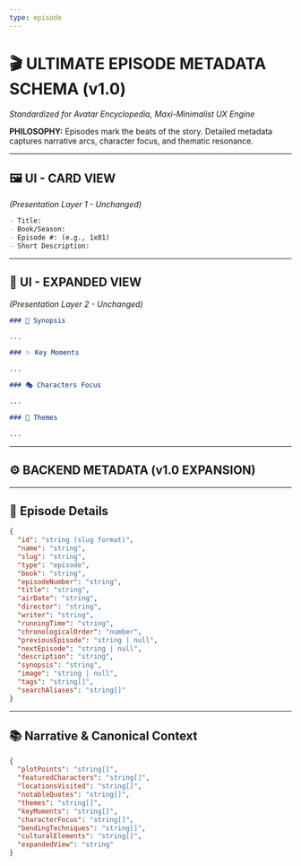 ```yaml
---
type: episode
---
```


# 🎬 ULTIMATE EPISODE METADATA SCHEMA (v1.0)

*Standardized for Avatar Encyclopedia, Maxi-Minimalist UX Engine*

**PHILOSOPHY:** Episodes mark the beats of the story. Detailed metadata captures narrative arcs, character focus, and thematic resonance.

---

## 🖼️ UI - CARD VIEW
*(Presentation Layer 1 - Unchanged)*

```md
- Title:
- Book/Season:
- Episode #: (e.g., 1x01)
- Short Description:
```

---

## 📖 UI - EXPANDED VIEW
*(Presentation Layer 2 - Unchanged)*

```md
### 📖 Synopsis

...

### ✨ Key Moments

...

### 🎭 Characters Focus

...

### 🌟 Themes

...
```

---

## ⚙️ BACKEND METADATA (v1.0 EXPANSION)

---

## 📅 Episode Details

```json
{
  "id": "string (slug format)",
  "name": "string",
  "slug": "string",
  "type": "episode",
  "book": "string",
  "episodeNumber": "string",
  "title": "string",
  "airDate": "string",
  "director": "string",
  "writer": "string",
  "runningTime": "string",
  "chronologicalOrder": "number",
  "previousEpisode": "string | null",
  "nextEpisode": "string | null",
  "description": "string",
  "synopsis": "string",
  "image": "string | null",
  "tags": "string[]",
  "searchAliases": "string[]"
}
```

---

## 📚 Narrative & Canonical Context

```json
{
  "plotPoints": "string[]",
  "featuredCharacters": "string[]",
  "locationsVisited": "string[]",
  "notableQuotes": "string[]",
  "themes": "string[]",
  "keyMoments": "string[]",
  "characterFocus": "string[]",
  "bendingTechniques": "string[]",
  "culturalElements": "string[]",
  "expandedView": "string"
}
``` 